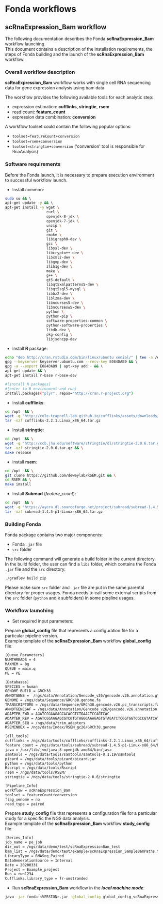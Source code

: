 # Fonda workflows

## scRnaExpression_Bam workflow

The following documentation describes the Fonda **scRnaExpression_Bam** workflow launching.  
This document contains a description of the installation requirements, the steps of Fonda building and the launch of the **scRnaExpression_Bam** workflow.

### Overall workflow description

**scRnaExpression_Bam** workflow works with single cell RNA sequencing data for gene expression analysis using bam data

The workflow provides the following available tools for each analytic step:
- expression estimation: **cufflinks**, **stringtie**, **rsem**
- read count: **feature_count**
- expression data combination: **conversion**

A workflow toolset could contain the following popular options:

- `toolset=featureCount+conversion`
- `toolset=rsem+conversion`
- `toolset=stringtie+conversion` ('conversion' tool is responsible for RnaAnalysis)

### Software requirements

Before the Fonda launch, it is necessary to prepare execution environment to successful workflow launch. 

-  Install common:

``` bash
sudo su && \ 
apt-get update -y && \ 
apt-get install -y wget \
                   curl \
                   openjdk-8-jdk \
                   openjdk-7-jdk \
                   unzip \
                   git \
                   cmake \
                   libigraph0-dev \
                   gcc \
                   libssl-dev \
                   libcrypto++-dev \
                   libxml2-dev \
                   libgmp-dev \
                   zlib1g-dev \
                   make \
                   g++ \
                   qt5-default \
                   libqt5xmlpatterns5-dev \
                   libqt5sql5-mysql \
                   libbz2-dev \
                   liblzma-dev \
                   libncurses5-dev \
                   libncursesw5-dev \
                   python \
                   python-pip \
                   software-properties-common \
                   python-software-properties \
                   libdb-dev \
                   pkg-config \
                   libjsoncpp-dev
```

-  Install **R** package:

``` bash
echo "deb http://cran.rstudio.com/bin/linux/ubuntu xenial/" | tee -a /etc/apt/sources.list && \ 
gpg --keyserver keyserver.ubuntu.com --recv-key E084DAB9 && \ 
gpg -a --export E084DAB9 | apt-key add - && \ 
apt-get update && \ 
apt-get install r-base r-base-dev 

#[install R packages] 
#[enter to R environment and run]
install.packages("plyr", repos="http://cran.r-project.org") 
```

-  Install **cufflinks**:

``` bash
cd /opt  && \
wget -q "http://cole-trapnell-lab.github.io/cufflinks/assets/downloads/cufflinks-2.2.1.Linux_x86_64.tar.gz" && \
tar -xzf cufflinks-2.2.1.Linux_x86_64.tar.gz
```

-  Install **stringtie**:

``` bash
cd /opt  && \
wget -q "http://ccb.jhu.edu/software/stringtie/dl/stringtie-2.0.6.tar.gz" && \
tar -xzf stringtie-2.0.6.tar.gz && \
make release
```

-  Install **rsem**:

``` bash
cd /opt  && \
git clone https://github.com/deweylab/RSEM.git && \
cd RSEM && \
make install
```

-  Install **Subread** (_feature_count_):

``` bash
cd /opt  && \
wget -q "https://ayera.dl.sourceforge.net/project/subread/subread-1.4.5-p1/subread-1.4.5-p1-Linux-x86_64.tar.gz" && \
tar -xzf subread-1.4.5-p1-Linux-x86_64.tar.gz
```

### Building Fonda 

Fonda package contains two major components:

- Fonda `.jar` file
- `src` folder

The following command will generate a build folder in the current directory. In the build folder, the user can find a `libs` folder, which contains the Fonda `.jar` file and the `src` directory:

``` bash
./gradlew build zip
```

Please make sure `src` folder and `.jar` file are put in the same parental directory for proper usages. Fonda needs to call some external scripts from the `src` folder (`python` and `R` subfolders) in some pipeline usages.

### Workflow launching

-   Set required input parameters:

Prepare **global_config** file that represents a configuration file for a particular pipeline version.  
Example template of the **scRnaExpression_Bam** workflow **global\_config** file:

``` bash
[Queue_Parameters]
NUMTHREADS = 4
MAXMEM = 8g
QUEUE = main.q
PE = PE

[Databases]
SPECIES = human
GENOME_BUILD = GRCh38
ANNOTGENE =  /ngs/data/Annotation/Gencode_v26/gencode.v26.annotation.gtf
GENOME = /ngs/data/Sequence/GRCh38.genome.fa
TRANSCRIPTOME = /ngs/data/Sequence/GRCh38.gencode.v26.pc_transcripts.fa
ANNOTGENESAF = /ngs/data/Annotation/Gencode_v26/gencode.v26.annotation.saf
ADAPTER_FWD = AGATCGGAAGAGCACACGTCTGAACTCCAGTCAC
ADAPTER_REV = AGATCGGAAGAGCGTCGTGTAGGGAAAGAGTGTAGATCTCGGTGGTCGCCGTATCATT
ADAPTER_SEQ = /ngs/data/trim_adapters
RSEMINDEX = /ngs/data/Index/RSEM_gc26/GRCh38.genome

[all_tools]
cufflinks = /ngs/data/tools/cufflinks/cufflinks-2.2.1.Linux_x86_64/cufflinks
feature_count = /ngs/data/tools/subread/subread-1.4.5-p1-Linux-x86_64/bin/featureCounts
java = /usr/lib/jvm/java-8-openjdk-amd64/bin/java
samtools = /ngs/data/tools/samtools/samtools-0.1.19/samtools
picard = /ngs/data/tools/picard/picard.jar
python = /ngs/data/tools/python
Rscript = /ngs/data/tools/Rscript
rsem = /ngs/data/tools/RSEM/
stringtie = /ngs/data/tools/stringtie-2.0.6/stringtie

[Pipeline_Info]
workflow = scRnaExpression_Bam
toolset = featureCount+conversion
flag_xenome = no
read_type = paired
```

Prepare **study_config** file that represents a configuration file for a particular study for a specific the NGS data analysis.  
Example template of the **scRnaExpression_Bam** workflow **study\_config** file:

``` bash
[Series_Info]
job_name = pe_job
dir_out = /ngs/data/demo/test/scRnaExpressionBam_test
bam_list = /ngs/data/demo/test/example/scRnaExpression_SampleBamPaths.txt
LibraryType = RNASeq_Paired
DataGenerationSource = Internal
Date = 20200331
Project = Example_project
Run = run1234
Cufflinks.library_type = fr-unstranded
```

- Run **scRnaExpression_Bam** workflow in the **_local machine mode_**:

``` bash
java -jar fonda-<VERSION>.jar -global_config global_config_scRnaExpression_Bam.txt -study_config config_scRnaExpression_Bam_test.txt -local
```
